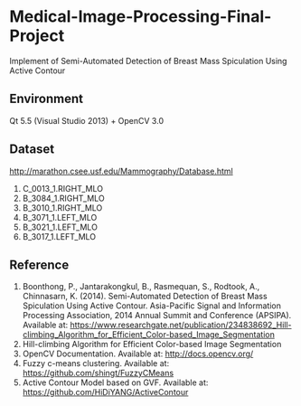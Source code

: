 # Medical-Image-Processing-Final-Project
Implement of Semi-Automated Detection of Breast Mass Spiculation Using Active Contour

## Environment

Qt 5.5 (Visual Studio 2013) + OpenCV 3.0

## Dataset

http://marathon.csee.usf.edu/Mammography/Database.html

1. C_0013_1.RIGHT_MLO
2. B_3084_1.RIGHT_MLO
3. B_3010_1.RIGHT_MLO
4. B_3071_1.LEFT_MLO
5. B_3021_1.LEFT_MLO
6. B_3017_1.LEFT_MLO


## Reference

1.	Boonthong, P., Jantarakongkul, B., Rasmequan, S., Rodtook, A., Chinnasarn, K. (2014). Semi-Automated Detection of Breast Mass Spiculation Using Active Contour. Asia-Pacific Signal and Information Processing Association, 2014 Annual Summit and Conference (APSIPA). Available at: https://www.researchgate.net/publication/234838692_Hill-climbing_Algorithm_for_Efficient_Color-based_Image_Segmentation 
2.	Hill-climbing Algorithm for Efficient Color-based Image Segmentation
3.	OpenCV Documentation. Available at: http://docs.opencv.org/
4.	Fuzzy c-means clustering. Available at: https://github.com/shingt/FuzzyCMeans
5.	Active Contour Model based on GVF. Available at: https://github.com/HiDiYANG/ActiveContour

